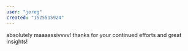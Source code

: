 ```yaml
---
user: "joreg"
created: "1525515924"
---
```


absolutely maaaassivvvv! thanks for your continued efforts and great insights!
